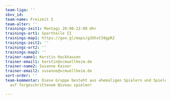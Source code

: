 ```yaml
---
team-liga: ''
sbvv_id: 
team-name: Freizeit I
team-alter: ''
trainings-zeit1: Montags 20:00-22:00 Uhr
trainings-ort1: Sporthalle II
trainings-map1: https://goo.gl/maps/g3XhvCS9gpR2
trainings-zeit2: ''
trainings-ort2: ''
trainings-map2: ''
trainer-name1: Kerstin Hackhausen
trainer-email1: kerstin@vcmuellheim.de
trainer-name2: Susanne Kainer
trainer-email2: susanne@vcmuellheim.de
sort-order: ''
team-kommentar: Diese Gruppe besteht aus ehemaligen Spielern und Spielerinnen die
  auf forgeschrittenem Niveau spielen!

---
```

